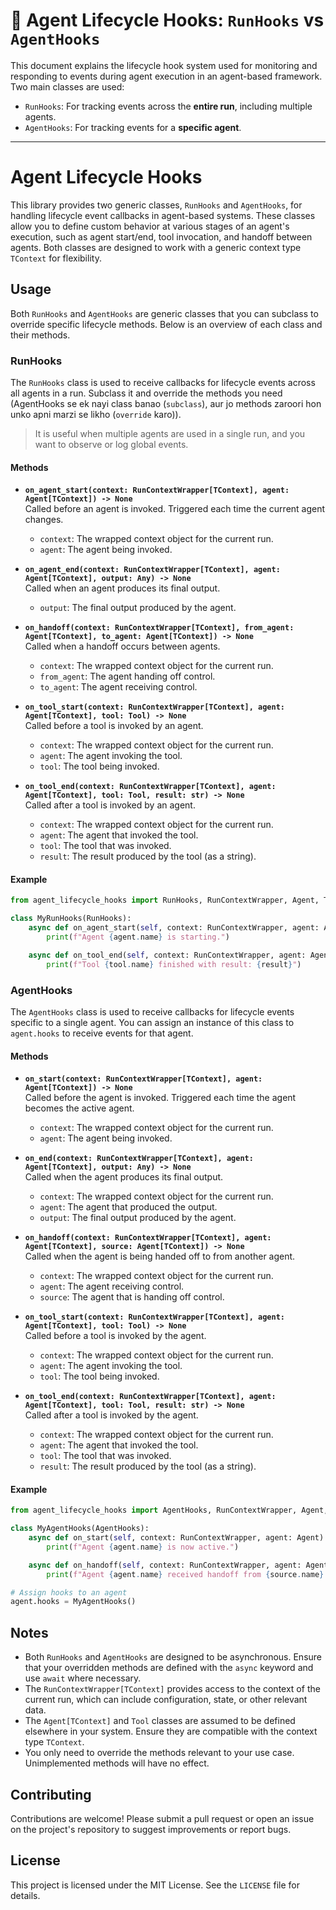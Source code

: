 # 🔄 Agent Lifecycle Hooks: `RunHooks` vs `AgentHooks`

This document explains the lifecycle hook system used for monitoring and responding to events during agent execution in an agent-based framework. Two main classes are used:

- `RunHooks`: For tracking events across the **entire run**, including multiple agents.
- `AgentHooks`: For tracking events for a **specific agent**.

---

# Agent Lifecycle Hooks

This library provides two generic classes, `RunHooks` and `AgentHooks`, for handling lifecycle event callbacks in agent-based systems. These classes allow you to define custom behavior at various stages of an agent's execution, such as agent start/end, tool invocation, and handoff between agents. Both classes are designed to work with a generic context type `TContext` for flexibility.

## Usage

Both `RunHooks` and `AgentHooks` are generic classes that you can subclass to override specific lifecycle methods. Below is an overview of each class and their methods.

### RunHooks

The `RunHooks` class is used to receive callbacks for lifecycle events across all agents in a run. Subclass it and override the methods you need (AgentHooks se ek nayi class banao (`subclass`), aur jo methods zaroori hon unko apni marzi se likho (`override` karo)).

> It is useful when multiple agents are used in a single run, and you want to observe or log global events.

#### Methods

- **`on_agent_start(context: RunContextWrapper[TContext], agent: Agent[TContext]) -> None`**  
  Called before an agent is invoked. Triggered each time the current agent changes.  
  - `context`: The wrapped context object for the current run.  
  - `agent`: The agent being invoked.

- **`on_agent_end(context: RunContextWrapper[TContext], agent: Agent[TContext], output: Any) -> None`**  
  Called when an agent produces its final output.   
  - `output`: The final output produced by the agent.

- **`on_handoff(context: RunContextWrapper[TContext], from_agent: Agent[TContext], to_agent: Agent[TContext]) -> None`**  
  Called when a handoff occurs between agents.  
  - `context`: The wrapped context object for the current run.  
  - `from_agent`: The agent handing off control.  
  - `to_agent`: The agent receiving control.

- **`on_tool_start(context: RunContextWrapper[TContext], agent: Agent[TContext], tool: Tool) -> None`**  
  Called before a tool is invoked by an agent.  
  - `context`: The wrapped context object for the current run.  
  - `agent`: The agent invoking the tool.  
  - `tool`: The tool being invoked.

- **`on_tool_end(context: RunContextWrapper[TContext], agent: Agent[TContext], tool: Tool, result: str) -> None`**  
  Called after a tool is invoked by an agent.  
  - `context`: The wrapped context object for the current run.  
  - `agent`: The agent that invoked the tool.  
  - `tool`: The tool that was invoked.  
  - `result`: The result produced by the tool (as a string).

#### Example

```python
from agent_lifecycle_hooks import RunHooks, RunContextWrapper, Agent, Tool

class MyRunHooks(RunHooks):
    async def on_agent_start(self, context: RunContextWrapper, agent: Agent) -> None:
        print(f"Agent {agent.name} is starting.")

    async def on_tool_end(self, context: RunContextWrapper, agent: Agent, tool: Tool, result: str) -> None:
        print(f"Tool {tool.name} finished with result: {result}")
```

### AgentHooks

The `AgentHooks` class is used to receive callbacks for lifecycle events specific to a single agent. You can assign an instance of this class to `agent.hooks` to receive events for that agent.

#### Methods

- **`on_start(context: RunContextWrapper[TContext], agent: Agent[TContext]) -> None`**  
  Called before the agent is invoked. Triggered each time the agent becomes the active agent.  
  - `context`: The wrapped context object for the current run.  
  - `agent`: The agent being invoked.

- **`on_end(context: RunContextWrapper[TContext], agent: Agent[TContext], output: Any) -> None`**  
  Called when the agent produces its final output.  
  - `context`: The wrapped context object for the current run.  
  - `agent`: The agent that produced the output.  
  - `output`: The final output produced by the agent.

- **`on_handoff(context: RunContextWrapper[TContext], agent: Agent[TContext], source: Agent[TContext]) -> None`**  
  Called when the agent is being handed off to from another agent.  
  - `context`: The wrapped context object for the current run.  
  - `agent`: The agent receiving control.  
  - `source`: The agent that is handing off control.

- **`on_tool_start(context: RunContextWrapper[TContext], agent: Agent[TContext], tool: Tool) -> None`**  
  Called before a tool is invoked by the agent.  
  - `context`: The wrapped context object for the current run.  
  - `agent`: The agent invoking the tool.  
  - `tool`: The tool being invoked.

- **`on_tool_end(context: RunContextWrapper[TContext], agent: Agent[TContext], tool: Tool, result: str) -> None`**  
  Called after a tool is invoked by the agent.  
  - `context`: The wrapped context object for the current run.  
  - `agent`: The agent that invoked the tool.  
  - `tool`: The tool that was invoked.  
  - `result`: The result produced by the tool (as a string).

#### Example

```python
from agent_lifecycle_hooks import AgentHooks, RunContextWrapper, Agent, Tool

class MyAgentHooks(AgentHooks):
    async def on_start(self, context: RunContextWrapper, agent: Agent) -> None:
        print(f"Agent {agent.name} is now active.")

    async def on_handoff(self, context: RunContextWrapper, agent: Agent, source: Agent) -> None:
        print(f"Agent {agent.name} received handoff from {source.name}.")

# Assign hooks to an agent
agent.hooks = MyAgentHooks()
```

## Notes

- Both `RunHooks` and `AgentHooks` are designed to be asynchronous. Ensure that your overridden methods are defined with the `async` keyword and use `await` where necessary.
- The `RunContextWrapper[TContext]` provides access to the context of the current run, which can include configuration, state, or other relevant data.
- The `Agent[TContext]` and `Tool` classes are assumed to be defined elsewhere in your system. Ensure they are compatible with the context type `TContext`.
- You only need to override the methods relevant to your use case. Unimplemented methods will have no effect.

## Contributing

Contributions are welcome! Please submit a pull request or open an issue on the project's repository to suggest improvements or report bugs.

## License

This project is licensed under the MIT License. See the `LICENSE` file for details.
